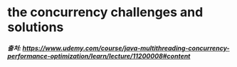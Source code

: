 # the concurrency challenges and solutions



##### 출처: https://www.udemy.com/course/java-multithreading-concurrency-performance-optimization/learn/lecture/11200008#content
